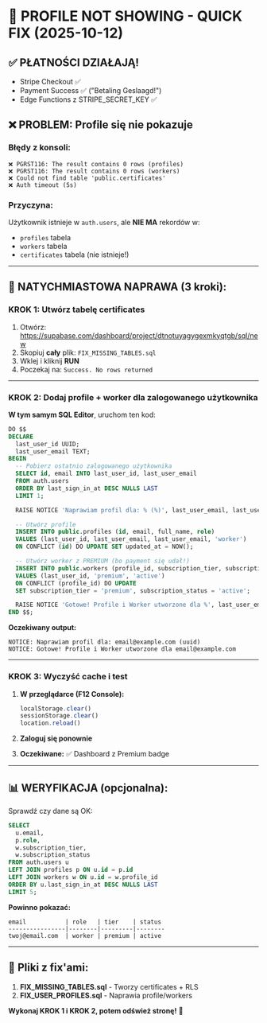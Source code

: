 # 🔧 PROFILE NOT SHOWING - QUICK FIX (2025-10-12)

## ✅ PŁATNOŚCI DZIAŁAJĄ!
- Stripe Checkout ✅
- Payment Success ✅ ("Betaling Geslaagd!")
- Edge Functions z STRIPE_SECRET_KEY ✅

## ❌ PROBLEM: Profile się nie pokazuje

### **Błędy z konsoli:**
```
❌ PGRST116: The result contains 0 rows (profiles)
❌ PGRST116: The result contains 0 rows (workers)  
❌ Could not find table 'public.certificates'
❌ Auth timeout (5s)
```

### **Przyczyna:**
Użytkownik istnieje w `auth.users`, ale **NIE MA** rekordów w:
- `profiles` tabela
- `workers` tabela
- `certificates` tabela (nie istnieje!)

---

## 🚀 NATYCHMIASTOWA NAPRAWA (3 kroki):

### **KROK 1: Utwórz tabelę certificates**

1. Otwórz: https://supabase.com/dashboard/project/dtnotuyagygexmkyqtgb/sql/new
2. Skopiuj **cały** plik: `FIX_MISSING_TABLES.sql`
3. Wklej i kliknij **RUN**
4. Poczekaj na: `Success. No rows returned`

---

### **KROK 2: Dodaj profile + worker dla zalogowanego użytkownika**

**W tym samym SQL Editor**, uruchom ten kod:

```sql
DO $$
DECLARE
  last_user_id UUID;
  last_user_email TEXT;
BEGIN
  -- Pobierz ostatnio zalogowanego użytkownika
  SELECT id, email INTO last_user_id, last_user_email
  FROM auth.users
  ORDER BY last_sign_in_at DESC NULLS LAST
  LIMIT 1;

  RAISE NOTICE 'Naprawiam profil dla: % (%)', last_user_email, last_user_id;

  -- Utwórz profile
  INSERT INTO public.profiles (id, email, full_name, role)
  VALUES (last_user_id, last_user_email, last_user_email, 'worker')
  ON CONFLICT (id) DO UPDATE SET updated_at = NOW();

  -- Utwórz worker z PREMIUM (bo payment się udał!)
  INSERT INTO public.workers (profile_id, subscription_tier, subscription_status)
  VALUES (last_user_id, 'premium', 'active')
  ON CONFLICT (profile_id) DO UPDATE 
  SET subscription_tier = 'premium', subscription_status = 'active';

  RAISE NOTICE 'Gotowe! Profile i Worker utworzone dla %', last_user_email;
END $$;
```

**Oczekiwany output:**
```
NOTICE: Naprawiam profil dla: email@example.com (uuid)
NOTICE: Gotowe! Profile i Worker utworzone dla email@example.com
```

---

### **KROK 3: Wyczyść cache i test**

1. **W przeglądarce (F12 Console):**
   ```javascript
   localStorage.clear()
   sessionStorage.clear()
   location.reload()
   ```

2. **Zaloguj się ponownie**

3. **Oczekiwane:** ✅ Dashboard z Premium badge

---

## 📊 WERYFIKACJA (opcjonalna):

Sprawdź czy dane są OK:

```sql
SELECT 
  u.email,
  p.role,
  w.subscription_tier,
  w.subscription_status
FROM auth.users u
LEFT JOIN profiles p ON u.id = p.id
LEFT JOIN workers w ON u.id = w.profile_id
ORDER BY u.last_sign_in_at DESC NULLS LAST
LIMIT 5;
```

**Powinno pokazać:**
```
email           | role   | tier    | status
----------------|--------|---------|--------
twoj@email.com  | worker | premium | active
```

---

## 📁 Pliki z fix'ami:

1. **FIX_MISSING_TABLES.sql** - Tworzy certificates + RLS
2. **FIX_USER_PROFILES.sql** - Naprawia profile/workers

**Wykonaj KROK 1 i KROK 2, potem odśwież stronę!** 🚀
